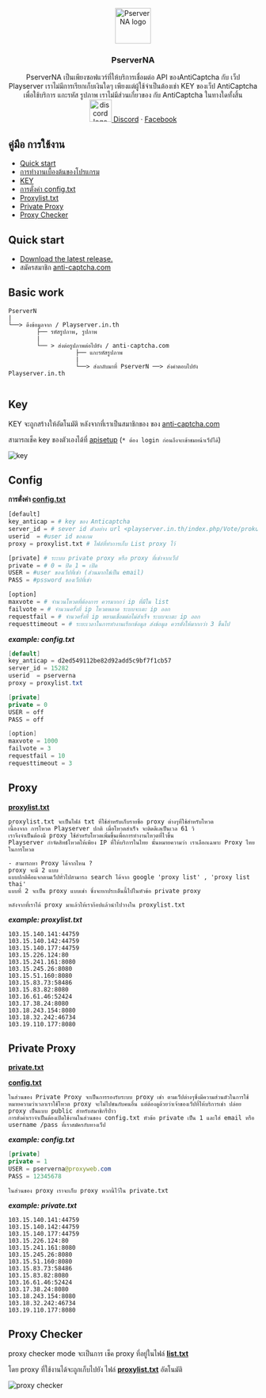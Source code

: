 
<p align="center">
  <a href="https://github.com/syntaxp/PserverNA">
    <img src="https://user-images.githubusercontent.com/47280575/54013280-1b047200-41ab-11e9-8419-7d478f197228.png" alt="PserverNA logo" width="72" height="72">
  </a>
</p>
<h3 align="center">PserverNA</h3>

<p align="center"> 
  PserverNA เป็นเพียงซอฟแวร์ที่ให้บริการเชื่อมต่อ API ของAntiCaptcha กับ เว็ป Playserver เราไม่มีการเรียกเก็บเงินใดๆ
  เพียงแต่ผู้ใช้จำเป็นต้องเช่า KEY ของเว็ป AntiCaptcha เพื่อใช้บริการ แกะรหัส รูปภาพ เราไม่มีส่วนเกี่ยวของ กับ AntiCaptcha ในทางใดทั้งสิ้น
  <br>

   <a href="https://discord.gg/Mgu73TN">
  <img src="https://encrypted-tbn0.gstatic.com/images?q=tbn:ANd9GcSakv86QJPY-E6rxMEo_WzAwYUzyndjdY_d-Zu2ZOr9UuMjClxy5A" alt="discord logo" width="45" height="45">
  <a href="https://discord.gg/Mgu73TN">Discord</a>
   ·
       <a href="https://www.facebook.com/deerek.kantisriyanon.9">Facebook</a>
</p>

## คู่มือ การใช้งาน

- [Quick start](#quick-start)
- [การทำงานเบื้องต้นของโปรแกรม](#basic-work)
- [KEY](#key)
- [การตั่งค่า config.txt](#config)
- [Proxylist.txt](#proxy)
- [Private Proxy](#private-proxy)
- [Proxy Checker](#proxy-checker)

## Quick start
- [Download the latest release.](https://github.com/syntaxp/PserverNA/archive/master.zip)
- สมัครสมาชิก [anti-captcha.com](http://getcaptchasolution.com/e80kqlwlmw) 



## Basic work

```text
PserverN
|
└──> ดึงข้อมูลจาก / Playserver.in.th
        ├── รหัสรูปภาพ, รูปภาพ 
        | 
        └── > ส่งต่อรูปภาพต่อไปยัง / anti-captcha.com
                   ├── แกะรหัสรูปภาพ
                   |
                   └──> ส่งกลับมาที่ PserverN ──> ส่งคำตอบไปยัง Playserver.in.th
                            
```


## Key
KEY จะถูกสร้างให้อัตโนมัติ หลังจากที่เราเป็นสมาชิกของ ของ [anti-captcha.com](http://getcaptchasolution.com/e80kqlwlmw) 

สามารถเช็ค key ของตัวเองได้ที่ [apisetup](https://anti-captcha.com/clients/settings/apisetup) (`* ต้อง login ก่อนถึงจะเข้าชมหน้าเว็ปได้`)

![key](https://user-images.githubusercontent.com/47280575/54017688-5d34b000-41b9-11e9-9840-cbbcb38cf9f8.png)


## Config
**การตั่งค่า  [config.txt](https://github.com/syntaxp/PserverNA/blob/master/control/config.txt)**

```python
[default]
key_anticap = # key ของ Anticaptcha
server_id = # sever id ตัวอย่าง url <playserver.in.th/index.php/Vote/prokud/PserverN-15282> id sever คือ 15282
userid  = #user id ของเกม
proxy = proxylist.txt # ไฟล์ที่ทำการเก็บ List proxy ไว้

[private] # ระะบบ private proxy หรือ proxy ที่เช่าจากเว็ป
private = # 0 = ปิด 1 = เปิด
USER = #user ของเว็ปที่เช่า (ส่วนมากใช่เป็น email)
PASS = #pssword ของเว็ปที่เช่า

[option]
maxvote = # จำนวนโหวตที่ต้องการ ควรมากกว่ ip ที่มีใน list
failvote = # จำนวนครั้งที่ ip โหวตพลาด ระบบจะเตะ ip ออก
requestfail = # จำนวครั้งที่ ip พยามเชื่อมต่อไม่สำเร็จ ระบบจะเตะ ip ออก
requesttimeout = # ระยะเวลาในการทำงานเรียกข้อมูล ส่งข้อมูล ควรตั่งให้มากกว่า 3 ขึ้นไป
```
***example: config.txt***
```java
[default]
key_anticap = d2ed549112be82d92add5c9bf7f1cb57
server_id = 15282
userid  = pserverna
proxy = proxylist.txt

[private] 
private = 0
USER = off
PASS = off

[option]
maxvote = 1000
failvote = 3
requestfail = 10
requesttimeout = 3
```
## Proxy
**[proxylist.txt](https://github.com/syntaxp/PserverNA/blob/master/control/proxylist.txt)**
```text
proxylist.txt จะเป็นไฟล์ txt ที่ใช้สำหรับเก็บรายชื่อ proxy ต่างๆที่ใช้สำหรับโหวต
เนื้องจาก การโหวต Playserver ปกติ เมื่อโหวตสำเร็จ จะติดดีเลเป็นเวล 61 วิ
เราจึงจำเป็นต้องมี proxy ใช้สำหรับโหวตเพิ่มขึ้นเพื่อการทำงานโหวตที่ไวขึ้น
Playserver กำจัดสิทธ์โหวตให้เพียง IP ที่ให้บริการในไทย นั้นหมายความว่า เราเลือกเฉพาะ Proxy ไทยในการโหวต

- สามารถหา Proxy ได้จากไหน ?
proxy จะมี 2 แบบ 
แบบปกติคือแจกตามเว็ปทั่วไปสามารถ search ได้จาก google 'proxy list' , 'proxy list thai'
แบบที่ 2 จะเป็น proxy แบบเช่า ซึ่งจะยกประเด็นนี้ไปในหัวข้อ private proxy

หลังจากที่เราได้ proxy มาแล้วให้เราก๊อปแล้วนำไปวางใน proxylist.txt
```
***example: proxylist.txt***
```text
103.15.140.141:44759
103.15.140.142:44759
103.15.140.177:44759
103.15.226.124:80
103.15.241.161:8080
103.15.245.26:8080
103.15.51.160:8080
103.15.83.73:58486
103.15.83.82:8080
103.16.61.46:52424
103.17.38.24:8080
103.18.243.154:8080
103.18.32.242:46734
103.19.110.177:8080
```

## Private Proxy
**[private.txt](https://github.com/syntaxp/PserverNA/blob/master/control/private.txt)**

**[config.txt](https://github.com/syntaxp/PserverNA/blob/master/control/config.txt)**

```text
ในส่วนของ Private Proxy จะเป็นการรองรับระบบ proxy เช่า ตามเว็ปต่างๆซึ่งมีความส่วนตัวในการใช้
หมายความว่าเวลาเราใช้โหวต proxy จะไม่ไปชนกับคนอื่น แต่ต้องดูด้วยว่าเจ้าของเว็ปที่ให้บริการเช่า ปล่อย proxy เป็นแบบ public สำหรับสมาชิกรึป่าว
การตั่งค่าเราจำเป็นต้องเปิดใช้งานในส่วนของ config.txt หัวข้อ private เป็น 1 และใส่ email หรือ username /pass ที่เราสมัครกับทางเว็ป
```
***example: config.txt***
```java
[private] 
private = 1
USER = pserverna@proxyweb.com
PASS = 12345678
```

```text
ในส่วนของ proxy เราจะเก็บ proxy พวกนี้ไว้ใน private.txt
```
***example: private.txt***
```text
103.15.140.141:44759
103.15.140.142:44759
103.15.140.177:44759
103.15.226.124:80
103.15.241.161:8080
103.15.245.26:8080
103.15.51.160:8080
103.15.83.73:58486
103.15.83.82:8080
103.16.61.46:52424
103.17.38.24:8080
103.18.243.154:8080
103.18.32.242:46734
103.19.110.177:8080
```
## Proxy Checker
proxy checker mode จะเป็นการ เช็ค proxy ที่อยู่ในไฟล์ **[list.txt](https://github.com/syntaxp/PserverNA/blob/master/ProxyChecker/list.txt)**

โดย proxy ที่ใช้งานได้จะถูกเก็บไปยัง ไฟล์ **[proxylist.txt](https://github.com/syntaxp/PserverNA/blob/master/control/proxylist.txt)** อัตโนมัติ

![proxy checker](https://user-images.githubusercontent.com/47280575/54040675-8c1e4680-41f8-11e9-8a7b-79fe3147d1cd.png)


